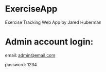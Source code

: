# ExerciseApp
Exercise Tracking Web App by Jared Huberman

# Admin account login:
email: admin@email.com

password: 1234
